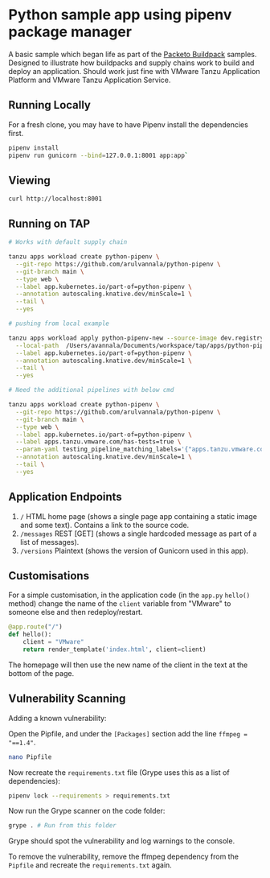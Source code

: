 # Python sample app using pipenv package manager

A basic sample which began life as part of the [Packeto Buildpack](https://github.com/paketo-buildpacks/samples) samples. Designed to illustrate how buildpacks and supply chains work to build and deploy an application. Should work just fine with VMware Tanzu Application Platform and VMware Tanzu Application Service.

## Running Locally

For a fresh clone, you may have to have Pipenv install the dependencies first.

```bash
pipenv install
pipenv run gunicorn --bind=127.0.0.1:8001 app:app`
```

## Viewing

`curl http://localhost:8001`

## Running on TAP

```bash
# Works with default supply chain

tanzu apps workload create python-pipenv \
  --git-repo https://github.com/arulvannala/python-pipenv \
  --git-branch main \
  --type web \
  --label app.kubernetes.io/part-of=python-pipenv \
  --annotation autoscaling.knative.dev/minScale=1 \
  --tail \
  --yes
```

```bash
# pushing from local example

tanzu apps workload apply python-pipenv-new --source-image dev.registry.pivotal.io/se-americas-west/py-pipe \
  --local-path  /Users/avannala/Documents/workspace/tap/apps/python-pipenv  --type web \
  --label app.kubernetes.io/part-of=python-pipenv \
  --annotation autoscaling.knative.dev/minScale=1 \
  --tail \
  --yes  
```
```bash
# Need the additional pipelines with below cmd

tanzu apps workload create python-pipenv \
  --git-repo https://github.com/arulvannala/python-pipenv \
  --git-branch main \
  --type web \
  --label app.kubernetes.io/part-of=python-pipenv \
  --label apps.tanzu.vmware.com/has-tests=true \
  --param-yaml testing_pipeline_matching_labels='{"apps.tanzu.vmware.com/pipeline":"test", "apps.tanzu.vmware.com/language":"python"}' \
  --annotation autoscaling.knative.dev/minScale=1 \
  --tail \
  --yes
```

## Application Endpoints

1. `/`  HTML home page (shows a single page app containing a static image and some text). Contains a link to the source code.
1. `/messages` REST [GET] (shows a single hardcoded message as part of a list of messages).
1. `/versions` Plaintext (shows the version of Gunicorn used in this app).

## Customisations

For a simple customisation, in the application code (in the `app.py` `hello()` method) change the name of the `client` variable from "VMware" to someone else and then redeploy/restart.

```python
@app.route("/")
def hello():
    client = "VMware"
    return render_template('index.html', client=client)
```

The homepage will then use the new name of the client in the text at the bottom of the page.

## Vulnerability Scanning

Adding a known vulnerability:

Open the Pipfile, and under the `[Packages]` section add the line `ffmpeg = "==1.4"`.

```bash
nano Pipfile
```

Now recreate the `requirements.txt` file (Grype uses this as a list of dependencies):

```bash
pipenv lock --requirements > requirements.txt
```

Now run the Grype scanner on the code folder:

```bash
grype . # Run from this folder
```

Grype should spot the vulnerability and log warnings to the console.

To remove the vulnerability, remove the ffmpeg dependency from the `Pipfile` and recreate the `requirements.txt` again.
